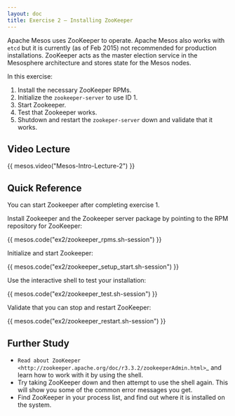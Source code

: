 ```yaml
---
layout: doc
title: Exercise 2 – Installing ZooKeeper
---
```


Apache Mesos uses ZooKeeper to operate.  Apache Mesos also works with ``etcd`` but it is currently (as of
Feb 2015) not recommended for production installations.  ZooKeeper acts as the master election service in the Mesosphere architecture and
stores state for the Mesos nodes.

In this exercise:

1. Install the necessary ZooKeeper RPMs.
2. Initialize the ``zookeeper-server`` to use ID 1.
3. Start Zookeeper.
4. Test that Zookeeper works.
5. Shutdown and restart the ``zookeper-server`` down and validate that it works.


Video Lecture
-------------

{{ mesos.video("Mesos-Intro-Lecture-2") }}


Quick Reference
---------------

You can start Zookeeper after completing exercise 1.

Install Zookeeper and the Zookeeper server package by pointing to the RPM repository for ZooKeeper:

{{ mesos.code("ex2/zookeeper_rpms.sh-session") }}

Initialize and start Zookeeper:

{{ mesos.code("ex2/zookeeper_setup_start.sh-session") }}

Use the interactive shell to test your installation:

{{ mesos.code("ex2/zookeeper_test.sh-session") }}

Validate that you can stop and restart ZooKeeper:

{{ mesos.code("ex2/zookeeper_restart.sh-session") }}

Further Study
-------------

* `Read about ZooKeeper <http://zookeeper.apache.org/doc/r3.3.2/zookeeperAdmin.html>`_ and learn how to work with it by using the shell.
* Try taking ZooKeeper down and then attempt to use the shell again.  This will show you some of the common error messages you get.
* Find ZooKeeper in your process list, and find out where it is installed on the system.



